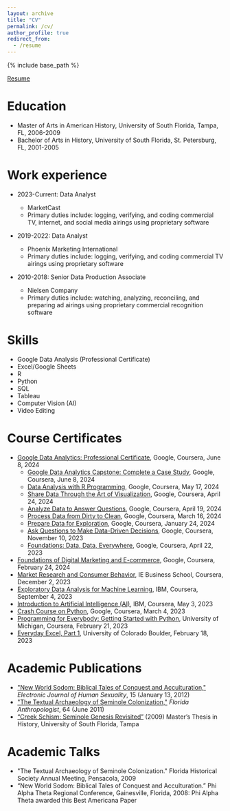 ```yaml
---
layout: archive
title: "CV"
permalink: /cv/
author_profile: true
redirect_from:
  - /resume
---
```


{% include base_path %}

[Resume](https://github.com/philip-hawkins-git/philip-hawkins-git.github.io/blob/master/files/Philip%20Hawkins%20-%20Resume%20(2).docx)

Education
======
* Master of Arts in American History, University of South Florida, Tampa, FL, 2006-2009
* Bachelor of Arts in History, University of South Florida, St. Petersburg, FL, 2001-2005

Work experience
======
* 2023-Current: Data Analyst
  * MarketCast
  * Primary duties include: logging, verifying, and coding commercial TV, internet, and social media airings using proprietary software

* 2019-2022: Data Analyst
  * Phoenix Marketing International
  * Primary duties include: logging, verifying, and coding commercial TV airings using proprietary software

* 2010-2018: Senior Data Production Associate
  * Nielsen Company
  * Primary duties include: watching, analyzing, reconciling, and preparing ad airings using proprietary commercial recognition software
  
Skills
======
* Google Data Analysis (Professional Certificate)
* Excel/Google Sheets
* R
* Python
* SQL
* Tableau
* Computer Vision (AI)
* Video Editing

Course Certificates
======
* [Google Data Analytics: Professional Certificate](https://github.com/philip-hawkins-git/philip-hawkins-git.github.io/blob/master/files/Coursera%20W7LPPYYGFKP8.pdf), Google, Coursera, June 8, 2024
  * [Google Data Analytics Capstone: Complete a Case Study](https://github.com/philip-hawkins-git/philip-hawkins-git.github.io/blob/master/files/Coursera%2043LKHWCRCWV2.pdf), Google, Coursera, June 8, 2024
  * [Data Analysis with R Programming](https://github.com/philip-hawkins-git/philip-hawkins-git.github.io/blob/master/files/Coursera%20KYNGPU8TU99P.pdf), Google, Coursera, May 17, 2024
  * [Share Data Through the Art of Visualization](https://github.com/philip-hawkins-git/philip-hawkins-git.github.io/blob/master/files/Coursera%20KH5VEXGDDJ36.pdf), Google, Coursera, April 24, 2024
  * [Analyze Data to Answer Questions](https://github.com/philip-hawkins-git/philip-hawkins-git.github.io/blob/master/files/Coursera%20RT8KYD5VB659.pdf), Google, Coursera, April 19, 2024
  * [Process Data from Dirty to Clean](https://github.com/philip-hawkins-git/philip-hawkins-git.github.io/blob/master/files/Coursera%207JQUQLQ3X4HJ.pdf), Google, Coursera, March 16, 2024
  * [Prepare Data for Exploration](https://github.com/philip-hawkins-git/philip-hawkins-git.github.io/blob/master/files/Coursera%20QFU9ZAWCYDZL.pdf), Google, Coursera, January 24, 2024
  * [Ask Questions to Make Data-Driven Decisions](https://github.com/philip-hawkins-git/philip-hawkins-git.github.io/blob/master/files/Coursera%20Z42TU8KRNU3K.pdf), Google, Coursera, November 10, 2023
  * [Foundations: Data, Data, Everywhere](https://github.com/philip-hawkins-git/philip-hawkins-git.github.io/blob/master/files/Coursera%20MRKEEGM3GPW8.pdf), Google, Coursera, April 22, 2023
* [Foundations of Digital Marketing and E-commerce](https://github.com/philip-hawkins-git/philip-hawkins-git.github.io/blob/master/files/Coursera%20M96QXCW8XTGX.pdf), Google, Coursera, February 24, 2024
* [Market Research and Consumer Behavior](https://github.com/philip-hawkins-git/philip-hawkins-git.github.io/blob/master/files/Coursera%20JD5GNV6ZAXCM.pdf), IE Business School, Coursera, December 2, 2023
* [Exploratory Data Analysis for Machine Learning](https://github.com/philip-hawkins-git/philip-hawkins-git.github.io/blob/master/files/Coursera%20PSDSU8SU3UCJ.pdf), IBM, Coursera, September 4, 2023
* [Introduction to Artificial Intelligence (AI)](https://github.com/philip-hawkins-git/philip-hawkins-git.github.io/blob/master/files/Coursera%2095TF7RQDBQRD.pdf), IBM, Coursera, May 3, 2023
* [Crash Course on Python](https://github.com/philip-hawkins-git/philip-hawkins-git.github.io/blob/master/files/Coursera%20GTNU3W4CTPKW.pdf), Google, Coursera, March 4, 2023
* [Programming for Everybody: Getting Started with Python](https://github.com/philip-hawkins-git/philip-hawkins-git.github.io/blob/master/files/Coursera%20D5EJQ898YJ3R.pdf), University of Michigan, Coursera, February 21, 2023
* [Everyday Excel, Part 1](https://github.com/philip-hawkins-git/philip-hawkins-git.github.io/blob/master/files/Coursera%20XMP55EC2S6BQ.pdf), University of Colorado Boulder, February 18, 2023

Academic Publications
======
* ["New World Sodom: Biblical Tales of Conquest and Acculturation,"](http://www.ejhs.org/volume15/NewWorld.html) *Electronic Journal of Human Sexuality*, 15 (January 13, 2012)
* ["The Textual Archaeology of Seminole Colonization,"](https://d1wqtxts1xzle7.cloudfront.net/30620572/FA__Vol_64_no_2_Austin-libre.pdf?1391859061=&response-content-disposition=inline%3B+filename%3DGunflints_from_Fort_Brooke_A_Study_and_S.pdf&Expires=1718206187&Signature=LbloPBY-q0l7hUZi6PiijRoVKmipZRN0Gb3aWcxweDHi2-DGh7rASeRS~Myp8SqZsG09WHtVT0tikROQ-2Ru2Iw8sWywkereC0j3VXwOABcqL8u93DaMgHHoyKznV9hUxhAJNDVL-KNZhyRm2o~zJZ4MKo3KwD-lRz6wdScucSauzJoc3UVC9M1IctOW1tKcS9Igc3ufqpWE~BdSUTk-xs7hVYhd88zP~8Al-SD70cyE5pTjAng6NNPu88~wYZFuI6HgVjlOmsMfEPzpcysILaVkSUEq3kdqMBO~1s2n~Y0AvNCQMq0gfqadhX6HgL~Qe3JSRMW8Jn6kn1RwXBYRNA__&Key-Pair-Id=APKAJLOHF5GGSLRBV4ZA) *Florida Anthropologist*, 64 (June 2011)
* [“Creek Schism: Seminole Genesis Revisited”](https://citeseerx.ist.psu.edu/document?repid=rep1&type=pdf&doi=521990c3f08bfcf6bfc1c74c29bc591a71b0fe08) (2009) Master’s Thesis in History, University of South Florida, Tampa
  
Academic Talks
======
* "The Textual Archaeology of Seminole Colonization." Florida Historical Society Annual Meeting, Pensacola, 2009
* “New World Sodom: Biblical Tales of Conquest and Acculturation.” Phi Alpha Theta Regional Conference, Gainesville, Florida, 2008: Phi Alpha Theta awarded this Best Americana Paper 
